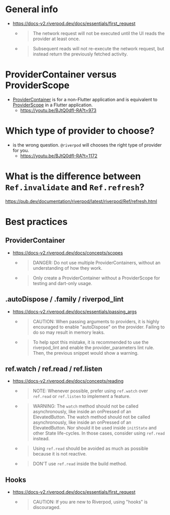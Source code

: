 # General info
- https://docs-v2.riverpod.dev/docs/essentials/first_request
  - > The network request will not be executed until the UI reads the provider at least once.
  - > Subsequent reads will not re-execute the network request, but instead return the previously fetched activity.

# ProviderContainer versus ProviderScope
- [ProviderContainer](https://pub.dev/documentation/riverpod/latest/riverpod/ProviderContainer-class.html) is for a non-Flutter application and is equivalent to [ProviderScope](https://pub.dev/documentation/flutter_riverpod/latest/flutter_riverpod/ProviderScope-class.html) in a Flutter application.
  - https://youtu.be/BJtQ0dfI-RA?t=973

# Which type of provider to choose?
- is the wrong question. `@riverpod` will chooses the right type of provider for you.
  - https://youtu.be/BJtQ0dfI-RA?t=1172

# What is the difference between `Ref.invalidate` and `Ref.refresh`?
https://pub.dev/documentation/riverpod/latest/riverpod/Ref/refresh.html

# Best practices
## ProviderContainer
- https://docs-v2.riverpod.dev/docs/concepts/scopes
  - > DANGER: Do not use multiple ProviderContainers, without an understanding of how they work.
  - > Only create a ProviderContainer without a ProviderScope for testing and dart-only usage.
## .autoDispose / .family / riverpod_lint
- https://docs-v2.riverpod.dev/docs/essentials/passing_args
  - > CAUTION: When passing arguments to providers, it is highly encouraged to enable "autoDispose" on the provider. Failing to do so may result in memory leaks.
  - > To help spot this mistake, it is recommended to use the riverpod_lint and enable the provider_parameters lint rule. Then, the previous snippet would show a warning.
## ref.watch / ref.read / ref.listen
- https://docs-v2.riverpod.dev/docs/concepts/reading
  - > NOTE: Whenever possible, prefer using `ref.watch` over `ref.read` or `ref.listen` to implement a feature.
  - > WARNING: The `watch` method should not be called asynchronously, like inside an onPressed of an ElevatedButton. The watch method should not be called asynchronously, like inside an onPressed of an ElevatedButton. Nor should it be used inside `initState` and other State life-cycles. In those cases, consider using `ref.read` instead.
  - > Using `ref.read` should be avoided as much as possible because it is not reactive.
  - > DON'T use `ref.read` inside the build method.
## Hooks
- https://docs-v2.riverpod.dev/docs/essentials/first_request
  - > CAUTION: If you are new to Riverpod, using "hooks" is discouraged.
